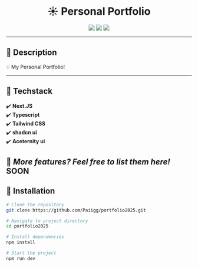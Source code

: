 <h1 align="center">☀️ Personal Portfolio</h1>

<p align="center">
  <img src="https://img.shields.io/github/stars/Paiigg/portfolio2025?style=social">
  <img src="https://img.shields.io/github/forks/Paiigg/portfolio2025?style=social">
  <img src="https://img.shields.io/github/license/Paiigg/portfolio2025">
</p>

---

## 📌 Description  
💡 My Personal Portfolio!  

---

## 🚀 Techstack  
✔️ **Next.JS**  
✔️ **Typescript**  
✔️ **Tailwind CSS**   
✔️ **shadcn ui**  
✔️ **Aceternity ui** 

📌 *More features? Feel free to list them here!*  
SOON
---

## 🦾 Installation  

```bash
# Clone the repository
git clone https://github.com/Paiigg/portfolio2025.git

# Navigate to project directory
cd portfolio2025

# Install dependencies
npm install

# Start the project
npm run dev
